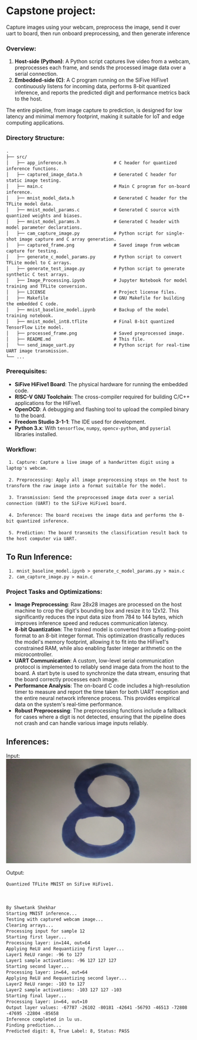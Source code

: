 # Capstone project: 

Capture images using your webcam, preprocess the image, send it over uart to board, then run onboard preprocessing, and then generate inference

### **Overview:**

1.  **Host-side (Python)**: A Python script captures live video from a webcam, preprocesses each frame, and sends the processed image data over a serial connection.
2.  **Embedded-side (C)**: A C program running on the SiFive HiFive1 continuously listens for incoming data, performs 8-bit quantized inference, and reports the predicted digit and performance metrics back to the host.

The entire pipeline, from image capture to prediction, is designed for low latency and minimal memory footprint, making it suitable for IoT and edge computing applications.

### **Directory Structure:**

```
.
├── src/
│   ├── app_inference.h                  # C header for quantized inference functions.
│   ├── captured_image_data.h            # Generated C header for static image testing.
│   ├── main.c                           # Main C program for on-board inference.
│   ├── mnist_model_data.h               # Generated C header for the TFLite model data.
│   ├── mnist_model_params.c             # Generated C source with quantized weights and biases.
│   ├── mnist_model_params.h             # Generated C header with model parameter declarations.
│   ├── cam_capture_image.py             # Python script for single-shot image capture and C array generation.
│   ├── captured_frame.png               # Saved image from webcam capture for testing.
│   ├── generate_c_model_params.py       # Python script to convert TFLite model to C arrays.
│   ├── generate_test_image.py           # Python script to generate synthetic C test arrays.
│   ├── Image_Processing.ipynb           # Jupyter Notebook for model training and TFLite conversion.
│   ├── LICENSE                          # Project license files.
│   ├── Makefile                         # GNU Makefile for building the embedded C code.
│   ├── mnist_baseline_model.ipynb       # Backup of the model training notebook.
│   ├── mnist_model_int8.tflite          # Final 8-bit quantized TensorFlow Lite model.
│   ├── processed_frame.png              # Saved preprocessed image.
│   ├── README.md                        # This file.
│   └── send_image_uart.py               # Python script for real-time UART image transmission.
└── ...
```

### **Prerequisites:**

  * **SiFive HiFive1 Board**: The physical hardware for running the embedded code.
  * **RISC-V GNU Toolchain**: The cross-compiler required for building C/C++ applications for the HiFive1.
  * **OpenOCD**: A debugging and flashing tool to upload the compiled binary to the board.
  * **Freedom Studio 3-1-1**: The IDE used for development.
  * **Python 3.x**: With `tensorflow`, `numpy`, `opencv-python`, and `pyserial` libraries installed.

### **Workflow:**

     1. Capture: Capture a live image of a handwritten digit using a laptop's webcam.

     2. Preprocessing: Apply all image preprocessing steps on the host to transform the raw image into a format suitable for the model.

     3. Transmission: Send the preprocessed image data over a serial connection (UART) to the SiFive HiFive1 board.
     
     4. Inference: The board receives the image data and performs the 8-bit quantized inference.
     
     5. Prediction: The board transmits the classification result back to the host computer via UART.
     
## **To Run Inference:**

     1. mnist_baseline_model.ipynb > generate_c_model_params.py > main.c
     2. cam_capture_image.py > main.c

### **Project Tasks and Optimizations:**

  * **Image Preprocessing**: Raw 28x28 images are processed on the host machine to crop the digit's bounding box and resize it to 12x12. This significantly reduces the input data size from 784 to 144 bytes, which improves inference speed and reduces communication latency.
  * **8-bit Quantization**: The trained model is converted from a floating-point format to an 8-bit integer format. This optimization drastically reduces the model's memory footprint, allowing it to fit into the HiFive1's constrained RAM, while also enabling faster integer arithmetic on the microcontroller.
  * **UART Communication**: A custom, low-level serial communication protocol is implemented to reliably send image data from the host to the board. A start byte is used to synchronize the data stream, ensuring that the board correctly processes each image.
  * **Performance Analysis**: The on-board C code includes a high-resolution timer to measure and report the time taken for both UART reception and the entire neural network inference process. This provides empirical data on the system's real-time performance.
  * **Robust Preprocessing**: The preprocessing functions include a fallback for cases where a digit is not detected, ensuring that the pipeline does not crash and can handle various image inputs reliably.

## **Inferences:**

Input:
     ![ip](sifive_hifive1_Cam_Cap_Pred_Complete_Inference_Pipeline/src/captured_frame.png)

Output:

```
Quantized TFLite MNIST on SiFive HiFive1.



By Shwetank Shekhar
Starting MNIST inference...
Testing with captured webcam image...
Clearing arrays...
Processing input for sample 12
Starting first layer...
Processing layer: in=144, out=64
Applying ReLU and Requantizing first layer...
Layer1 ReLU range: -96 to 127
Layer1 sample activations: -96 127 127 127
Starting second layer...
Processing layer: in=64, out=64
Applying ReLU and Requantizing second layer...
Layer2 ReLU range: -103 to 127
Layer2 sample activations: -103 127 127 -103
Starting final layer...
Processing layer: in=64, out=10
Output layer values: -67787 -26102 -80181 -42641 -56793 -46513 -72808 -47695 -22804 -85658 
Inference completed in lu us.
Finding prediction...
Predicted digit: 8, True Label: 8, Status: PASS
```
